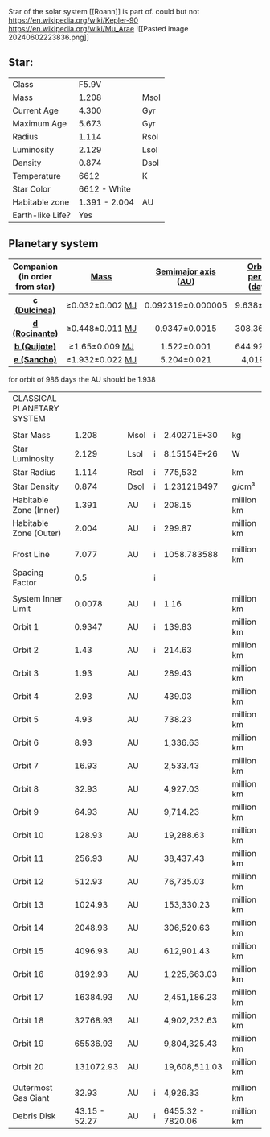 Star of the solar system [[Roann]] is part of.
could but not https://en.wikipedia.org/wiki/Kepler-90
https://en.wikipedia.org/wiki/Mu_Arae
![[Pasted image 20240602223836.png]]

## Star:

|                  |               |      |
| ---------------- | ------------- | ---- |
| Class            | F5.9V         |      |
| Mass             | 1.208         | Msol |
| Current Age      | 4.300         | Gyr  |
| Maximum Age      | 5.673         | Gyr  |
| Radius           | 1.114         | Rsol |
| Luminosity       | 2.129         | Lsol |
| Density          | 0.874         | Dsol |
| Temperature      | 6612          | K    |
| Star Color       | 6612 - White  |      |
| Habitable zone   | 1.391 - 2.004 | AU   |
| Earth-like Life? | Yes           |      |

## Planetary system
|                   Companion  <br>(in order from star)                    |              [Mass](https://en.wikipedia.org/wiki/Mass "Mass")               | [Semimajor axis](https://en.wikipedia.org/wiki/Semi-major_and_semi-minor_axes "Semi-major and semi-minor axes")  <br>([AU](https://en.wikipedia.org/wiki/Astronomical_unit "Astronomical unit")) | [Orbital period](https://en.wikipedia.org/wiki/Orbital_period "Orbital period")  <br>([days](https://en.wikipedia.org/wiki/Day "Day")) | [Eccentricity](https://en.wikipedia.org/wiki/Orbital_eccentricity "Orbital eccentricity") | [Inclination](https://en.wikipedia.org/wiki/Orbital_inclination "Orbital inclination") | [Radius](https://en.wikipedia.org/wiki/Radius "Radius") |
| :----------------------------------------------------------------------: | :--------------------------------------------------------------------------: | :----------------------------------------------------------------------------------------------------------------------------------------------------------------------------------------------: | :------------------------------------------------------------------------------------------------------------------------------------: | :---------------------------------------------------------------------------------------: | :------------------------------------------------------------------------------------: | :-----------------------------------------------------: |
| **[c (Dulcinea)](https://en.wikipedia.org/wiki/Mu_Arae_c "Mu Arae c")**  | ≥0.032±0.002 [MJ](https://en.wikipedia.org/wiki/Jupiter_mass "Jupiter mass") |                                                                                        0.092319±0.000005                                                                                         |                                                              9.638±0.001                                                               |                                        0.090±0.042                                        |                                           —                                            |                            —                            |
| **[d (Rocinante)](https://en.wikipedia.org/wiki/Mu_Arae_d "Mu Arae d")** | ≥0.448±0.011 [MJ](https://en.wikipedia.org/wiki/Jupiter_mass "Jupiter mass") |                                                                                          0.9347±0.0015                                                                                           |                                                              308.36±0.29                                                               |                                        0.055±0.014                                        |                                           —                                            |                            —                            |
|  **[b (Quijote)](https://en.wikipedia.org/wiki/Mu_Arae_b "Mu Arae b")**  | ≥1.65±0.009 [MJ](https://en.wikipedia.org/wiki/Jupiter_mass "Jupiter mass")  |                                                                                           1.522±0.001                                                                                            |                                                              644.92±0.29                                                               |                                        0.041±0.009                                        |                                           —                                            |                            —                            |
|  **[e (Sancho)](https://en.wikipedia.org/wiki/Mu_Arae_e "Mu Arae e")**   | ≥1.932±0.022 [MJ](https://en.wikipedia.org/wiki/Jupiter_mass "Jupiter mass") |                                                                                           5.204±0.021                                                                                            |                                                                4,019±24                                                                |                                        0.049±0.011                                        |                                           —                                            |                            —                            |
for orbit of 986 days the AU should be 1.938

|   |   |   |   |   |   |
|---|---|---|---|---|---|
|CLASSICAL PLANETARY SYSTEM||||||
|||||||
|Star Mass|1.208|Msol|ℹ|2.40271E+30|kg|
|Star Luminosity|2.129|Lsol|ℹ|8.15154E+26|W|
|Star Radius|1.114|Rsol|ℹ|775,532|km|
|Star Density|0.874|Dsol|ℹ|1.231218497|g/cm³|
|Habitable Zone (Inner)|1.391|AU|ℹ|208.15|million km|
|Habitable Zone (Outer)|2.004|AU|ℹ|299.87|million km|
|||||||
|Frost Line|7.077|AU|ℹ|1058.783588|million km|
|Spacing Factor|0.5||ℹ|||
|||||||
|System Inner Limit|0.0078|AU|ℹ|1.16|million km|
|Orbit 1|0.9347|AU|ℹ|139.83|million km|
|Orbit 2|1.43|AU|ℹ|214.63|million km|
|Orbit 3|1.93|AU||289.43|million km|
|Orbit 4|2.93|AU||439.03|million km|
|Orbit 5|4.93|AU||738.23|million km|
|Orbit 6|8.93|AU||1,336.63|million km|
|Orbit 7|16.93|AU||2,533.43|million km|
|Orbit 8|32.93|AU||4,927.03|million km|
|Orbit 9|64.93|AU||9,714.23|million km|
|Orbit 10|128.93|AU||19,288.63|million km|
|Orbit 11|256.93|AU||38,437.43|million km|
|Orbit 12|512.93|AU||76,735.03|million km|
|Orbit 13|1024.93|AU||153,330.23|million km|
|Orbit 14|2048.93|AU||306,520.63|million km|
|Orbit 15|4096.93|AU||612,901.43|million km|
|Orbit 16|8192.93|AU||1,225,663.03|million km|
|Orbit 17|16384.93|AU||2,451,186.23|million km|
|Orbit 18|32768.93|AU||4,902,232.63|million km|
|Orbit 19|65536.93|AU||9,804,325.43|million km|
|Orbit 20|131072.93|AU||19,608,511.03|million km|
|||||||
|Outermost Gas Giant|32.93|AU|ℹ|4,926.33|million km|
|Debris Disk|43.15 - 52.27|AU|ℹ|6455.32 - 7820.06|million km|